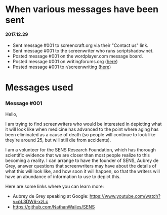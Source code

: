 
# When various messages have been sent

#### 2017.12.29

- Sent message #001 to screencraft.org via their "Contact us" link.
- Sent message #001 to the screenwriter who runs scriptshadow.net.
- Posted message #001 on the wordplayer.com message board.
- Posted message #001 on writingforums.org ([here](https://www.writingforums.org/threads/looking-for-screenwriters-interested-in-depicting-a-world-without-aging.155977/))
- Posted message #001 to r/screenwriting ([here](https://www.reddit.com/r/Screenwriting/comments/7mx6cs/looking_for_screenwriters_interested_in_depicting/))


# Messages used

### Message #001

Hello,

I am trying to find screenwriters who would be interested in depicting what it will look like when medicine has advanced to the point where aging has been eliminated as a cause of death (so people will continue to look like they're around 25, but will still die from accidents).

I am a volunteer for the SENS Research Foundation, which has thorough scientific evidence that we are closer than most people realize to this becoming a reality.  I can arrange to have the founder of SENS, Aubrey de Grey, answer questions that screenwriters may have about the details of what this will look like, and how soon it will happen, so that the writers will have an abundance of information to use to depict this.

Here are some links where you can learn more:
- Aubrey de Grey speaking at Google: https://www.youtube.com/watch?v=pL3DW6-xzLc
- https://github.com/NathanWailes/SENS

